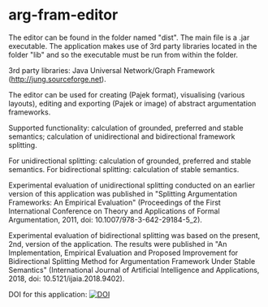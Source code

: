 # arg-fram-editor

The editor can be found in the folder named "dist". The main file is a .jar executable. The application makes use of 3rd party libraries located in the folder "lib" and so the executable must be run from within the folder. 

3rd party libraries: Java Universal Network/Graph Framework (http://jung.sourceforge.net).

The editor can be used for 
creating (Pajek format), 
visualising (various layouts), 
editing and 
exporting (Pajek or image) 
of abstract argumentation frameworks. 

Supported functionality: 
calculation of grounded, preferred and stable semantics; 
calculation of unidirectional and bidirectional framework splitting. 

For unidirectional splitting: calculation of grounded, preferred and stable semantics.
For bidirectional splitting: calculation of stable semantics. 

Experimental evaluation of unidirectional splitting conducted on an earlier version of this application was published in "Splitting Argumentation Frameworks: An Empirical Evaluation" (Proceedings of the First International Conference on Theory and Applications of Formal Argumentation, 2011, doi: 10.1007/978-3-642-29184-5_2).

Experimental evaluation of bidirectional splitting was based on the present, 2nd, version of the application. The results were published in "An Implementation, Empirical Evaluation and Proposed Improvement for Bidirectional Splitting Method for Argumentation Framework Under Stable Semantics" (International Journal of Artificial Intelligence and Applications, 2018, doi: 10.5121/ijaia.2018.9402).

DOI for this application: <a href="https://zenodo.org/badge/latestdoi/188187401"><img src="https://zenodo.org/badge/188187401.svg" alt="DOI"></a>
